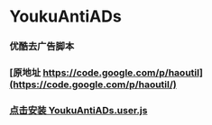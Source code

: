 YoukuAntiADs
=====

### 优酷去广告脚本 ###

### [原地址 https://code.google.com/p/haoutil](https://code.google.com/p/haoutil/)

### [点击安装 YoukuAntiADs.user.js](https://github.com/asdlfz/youku/raw/master/YoukuAntiADs.user.js)
